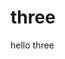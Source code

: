 <!--
 * @Author: zhangliangcai leancai@126.com
 * @Date: 2022-12-09 17:50:43
 * @LastEditors: zhangliangcai leancai@126.com
 * @LastEditTime: 2022-12-09 17:51:35
 * @FilePath: \VuePressDemo\docs\bar\three.md
 * @Description: 这是默认设置,请设置`customMade`, 打开koroFileHeader查看配置 进行设置: https://github.com/OBKoro1/koro1FileHeader/wiki/%E9%85%8D%E7%BD%AE
-->

# three

hello three

